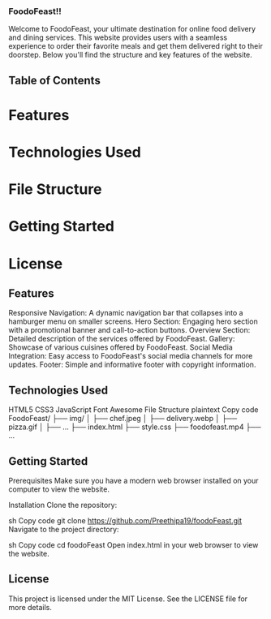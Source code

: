 ### FoodoFeast!!
Welcome to FoodoFeast, your ultimate destination for online food delivery and dining services. This website provides users with a seamless experience to order their favorite meals and get them delivered right to their doorstep. Below you'll find the structure and key features of the website.

## Table of Contents

# Features
# Technologies Used
# File Structure
# Getting Started
# License


## Features
Responsive Navigation: A dynamic navigation bar that collapses into a hamburger menu on smaller screens.
Hero Section: Engaging hero section with a promotional banner and call-to-action buttons.
Overview Section: Detailed description of the services offered by FoodoFeast.
Gallery: Showcase of various cuisines offered by FoodoFeast.
Social Media Integration: Easy access to FoodoFeast's social media channels for more updates.
Footer: Simple and informative footer with copyright information.
## Technologies Used
HTML5
CSS3
JavaScript
Font Awesome
File Structure
plaintext
Copy code
FoodoFeast/
├── img/
│   ├── chef.jpeg
│   ├── delivery.webp
│   ├── pizza.gif
│   ├── ...
├── index.html
├── style.css
├── foodofeast.mp4
├── ...
## Getting Started
Prerequisites
Make sure you have a modern web browser installed on your computer to view the website.

Installation
Clone the repository:

sh
Copy code
git clone https://github.com/Preethipa19/foodoFeast.git
Navigate to the project directory:

sh
Copy code
cd foodoFeast
Open index.html in your web browser to view the website.


## License
This project is licensed under the MIT License. See the LICENSE file for more details.
